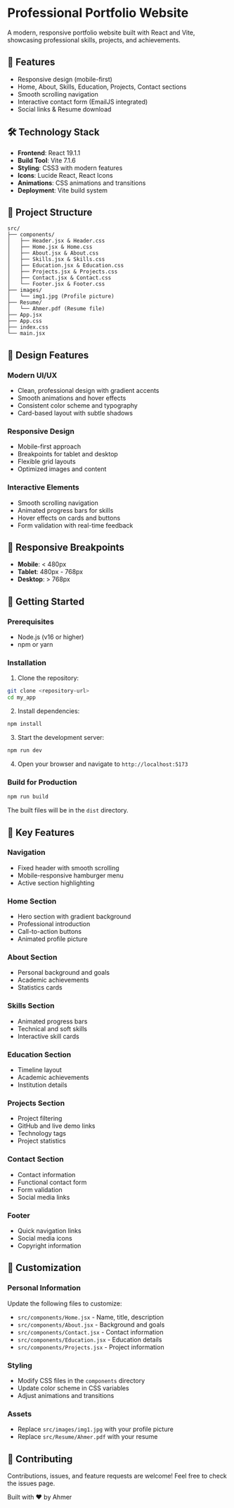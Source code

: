 # Professional Portfolio Website

A modern, responsive portfolio website built with React and Vite, showcasing professional skills, projects, and achievements.

## 🚀 Features

- Responsive design (mobile-first)  
- Home, About, Skills, Education, Projects, Contact sections  
- Smooth scrolling navigation  
- Interactive contact form (EmailJS integrated)  
- Social links & Resume download  

## 🛠️ Technology Stack

- **Frontend**: React 19.1.1
- **Build Tool**: Vite 7.1.6
- **Styling**: CSS3 with modern features
- **Icons**: Lucide React, React Icons
- **Animations**: CSS animations and transitions
- **Deployment**: Vite build system

## 📁 Project Structure

```
src/
├── components/
│   ├── Header.jsx & Header.css
│   ├── Home.jsx & Home.css
│   ├── About.jsx & About.css
│   ├── Skills.jsx & Skills.css
│   ├── Education.jsx & Education.css
│   ├── Projects.jsx & Projects.css
│   ├── Contact.jsx & Contact.css
│   └── Footer.jsx & Footer.css
├── images/
│   └── img1.jpg (Profile picture)
├── Resume/
│   └── Ahmer.pdf (Resume file)
├── App.jsx
├── App.css
├── index.css
└── main.jsx
```

## 🎨 Design Features

### Modern UI/UX
- Clean, professional design with gradient accents
- Smooth animations and hover effects
- Consistent color scheme and typography
- Card-based layout with subtle shadows

### Responsive Design
- Mobile-first approach
- Breakpoints for tablet and desktop
- Flexible grid layouts
- Optimized images and content

### Interactive Elements
- Smooth scrolling navigation
- Animated progress bars for skills
- Hover effects on cards and buttons
- Form validation with real-time feedback

## 📱 Responsive Breakpoints

- **Mobile**: < 480px
- **Tablet**: 480px - 768px
- **Desktop**: > 768px

## 🚀 Getting Started

### Prerequisites
- Node.js (v16 or higher)
- npm or yarn

### Installation

1. Clone the repository:
```bash
git clone <repository-url>
cd my_app
```

2. Install dependencies:
```bash
npm install
```

3. Start the development server:
```bash
npm run dev
```

4. Open your browser and navigate to `http://localhost:5173`

### Build for Production

```bash
npm run build
```

The built files will be in the `dist` directory.

## 🎯 Key Features

### Navigation
- Fixed header with smooth scrolling
- Mobile-responsive hamburger menu
- Active section highlighting

### Home Section
- Hero section with gradient background
- Professional introduction
- Call-to-action buttons
- Animated profile picture

### About Section
- Personal background and goals
- Academic achievements
- Statistics cards

### Skills Section
- Animated progress bars
- Technical and soft skills
- Interactive skill cards

### Education Section
- Timeline layout
- Academic achievements
- Institution details

### Projects Section
- Project filtering
- GitHub and live demo links
- Technology tags
- Project statistics

### Contact Section
- Contact information
- Functional contact form
- Form validation
- Social media links

### Footer
- Quick navigation links
- Social media icons
- Copyright information

## 🔧 Customization

### Personal Information
Update the following files to customize:
- `src/components/Home.jsx` - Name, title, description
- `src/components/About.jsx` - Background and goals
- `src/components/Contact.jsx` - Contact information
- `src/components/Education.jsx` - Education details
- `src/components/Projects.jsx` - Project information

### Styling
- Modify CSS files in the `components` directory
- Update color scheme in CSS variables
- Adjust animations and transitions

### Assets
- Replace `src/images/img1.jpg` with your profile picture
- Replace `src/Resume/Ahmer.pdf` with your resume



## 🤝 Contributing

Contributions, issues, and feature requests are welcome! Feel free to check the issues page.


Built with ❤️ by Ahmer